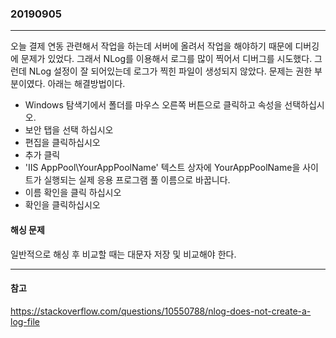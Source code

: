 ### 20190905
---

오늘 결제 연동 관련해서 작업을 하는데 서버에 올려서 작업을 해야하기 때문에 디버깅에 문제가 있었다.
그래서 NLog를 이용해서 로그를 많이 찍어서 디버그를 시도했다. 그런데 NLog 설정이 잘 되어있는데 로그가 찍힌 파일이 생성되지 않았다.
문제는 권한 부분이였다. 아래는 해결방법이다.

- Windows 탐색기에서 폴더를 마우스 오른쪽 버튼으로 클릭하고 속성을 선택하십시오.
- 보안 탭을 선택 하십시오
- 편집을 클릭하십시오
- 추가 클릭
- 'IIS AppPool\YourAppPoolName' 텍스트 상자에 YourAppPoolName을 사이트가 실행되는 실제 응용 프로그램 풀 이름으로 바꿉니다.
- 이름 확인을 클릭 하십시오
- 확인을 클릭하십시오

#### 해싱 문제

일반적으로 해싱 후 비교할 때는 대문자 저장 및 비교해야 한다.
 
---
#### 참고

https://stackoverflow.com/questions/10550788/nlog-does-not-create-a-log-file